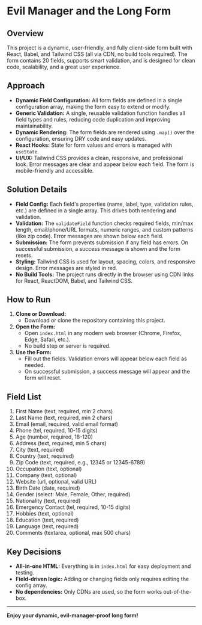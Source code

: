 # Evil Manager and the Long Form

## Overview
This project is a dynamic, user-friendly, and fully client-side form built with React, Babel, and Tailwind CSS (all via CDN, no build tools required). The form contains 20 fields, supports smart validation, and is designed for clean code, scalability, and a great user experience.

## Approach
- **Dynamic Field Configuration:** All form fields are defined in a single configuration array, making the form easy to extend or modify.
- **Generic Validation:** A single, reusable validation function handles all field types and rules, reducing code duplication and improving maintainability.
- **Dynamic Rendering:** The form fields are rendered using `.map()` over the configuration, ensuring DRY code and easy updates.
- **React Hooks:** State for form values and errors is managed with `useState`.
- **UI/UX:** Tailwind CSS provides a clean, responsive, and professional look. Error messages are clear and appear below each field. The form is mobile-friendly and accessible.

## Solution Details
- **Field Config:** Each field's properties (name, label, type, validation rules, etc.) are defined in a single array. This drives both rendering and validation.
- **Validation:** The `validateField` function checks required fields, min/max length, email/phone/URL formats, numeric ranges, and custom patterns (like zip code). Error messages are shown below each field.
- **Submission:** The form prevents submission if any field has errors. On successful submission, a success message is shown and the form resets.
- **Styling:** Tailwind CSS is used for layout, spacing, colors, and responsive design. Error messages are styled in red.
- **No Build Tools:** The project runs directly in the browser using CDN links for React, ReactDOM, Babel, and Tailwind CSS.

## How to Run
1. **Clone or Download:**
   - Download or clone the repository containing this project.
2. **Open the Form:**
   - Open `index.html` in any modern web browser (Chrome, Firefox, Edge, Safari, etc.).
   - No build step or server is required.
3. **Use the Form:**
   - Fill out the fields. Validation errors will appear below each field as needed.
   - On successful submission, a success message will appear and the form will reset.

## Field List
1. First Name (text, required, min 2 chars)
2. Last Name (text, required, min 2 chars)
3. Email (email, required, valid email format)
4. Phone (tel, required, 10-15 digits)
5. Age (number, required, 18-120)
6. Address (text, required, min 5 chars)
7. City (text, required)
8. Country (text, required)
9. Zip Code (text, required, e.g., 12345 or 12345-6789)
10. Occupation (text, optional)
11. Company (text, optional)
12. Website (url, optional, valid URL)
13. Birth Date (date, required)
14. Gender (select: Male, Female, Other, required)
15. Nationality (text, required)
16. Emergency Contact (tel, required, 10-15 digits)
17. Hobbies (text, optional)
18. Education (text, required)
19. Language (text, required)
20. Comments (textarea, optional, max 500 chars)

## Key Decisions
- **All-in-one HTML:** Everything is in `index.html` for easy deployment and testing.
- **Field-driven logic:** Adding or changing fields only requires editing the config array.
- **No dependencies:** Only CDNs are used, so the form works out-of-the-box.

---

**Enjoy your dynamic, evil-manager-proof long form!** 